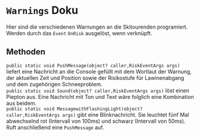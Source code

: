 # **`Warnings` Doku**
Hier sind die verschiedenen Warnungen an die Skitourenden programiert. Werden durch das `Event` `OnRisk` ausgelöst, wenn verknüpft.
## Methoden
`public static void PushMessage(object? caller,RiskEventArgs args)` liefert eine Nachricht an die Console gefüllt mit dem Wortlaut der Warnung, der aktuellen Zeit und Position sowie der Risikostufe für Lawinenabgang und dem zugehörigen Schneeproblem.  
`public static void Sound(object? caller,RiskEventArgs args)` löst einen Piepton aus.
Eine Nachricht mit Ton und Text wäre folglich eine Kombination aus beidem.  
`public static void MessagewithFlashingLight(object? caller,RiskEventArgs args)` gibt eine Blinknachricht. Sie leuchtet fünf Mal abwechselnd rot (Intervall von 100ms) und schwarz (Intervall von 50ms). Ruft anschließend eine `PushMessage` auf.
